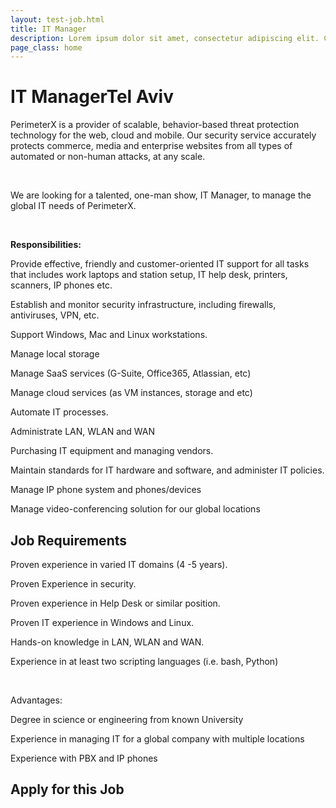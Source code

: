 ```yaml
---
layout: test-job.html
title: IT Manager
description: Lorem ipsum dolor sit amet, consectetur adipiscing elit. Curabitur blandit tempus porttitor..
page_class: home
---
```


<h1>IT Manager<span>Tel Aviv</span></h1>
<div class='job-verbiage'>
    <div class='job-description'>
        <p dir="ltr">PerimeterX is a provider of scalable, behavior-based threat protection technology for the web, cloud and mobile. Our security service accurately protects commerce, media and enterprise websites from all types of automated or non-human attacks, at any scale.<br></p><p dir="ltr"><br></p><p dir="ltr">We are looking for a talented, one-man show, IT Manager, to manage the global IT needs of PerimeterX.</p><p dir="ltr"><br></p><p><b>Responsibilities:</b><br></p><p dir="ltr">Provide effective, friendly and customer-oriented IT support for all tasks that includes work laptops and station setup, IT help desk, printers, scanners, IP phones etc.</p><p dir="ltr">Establish and monitor security infrastructure, including firewalls, antiviruses, VPN, etc.</p><p dir="ltr">Support Windows, Mac and Linux workstations.</p><p dir="ltr">Manage local storage</p><p dir="ltr">Manage SaaS services (G-Suite, Office365, Atlassian, etc)</p><p dir="ltr">Manage cloud services (as VM instances, storage and etc)</p><p dir="ltr">Automate IT processes.</p><p dir="ltr">Administrate LAN, WLAN and WAN</p><p dir="ltr">Purchasing IT equipment and managing vendors.</p><p dir="ltr">Maintain standards for IT hardware and software, and administer IT policies.</p><p dir="ltr">Manage IP phone system and phones/devices</p><p dir="ltr">Manage video-conferencing solution for our global locations</p>
    </div>
    <div class='job-requirements'>
        <h2>Job Requirements</h2>
        <p dir="ltr">Proven experience in varied IT domains (4 -5 years).</p><p dir="ltr">Proven Experience in security. &nbsp;</p><p dir="ltr">Proven experience in Help Desk or similar position.</p><p dir="ltr">Proven IT experience in Windows and Linux.</p><p dir="ltr">Hands-on knowledge in LAN, WLAN and WAN.</p><p dir="ltr">Experience in at least two scripting languages (i.e. bash, Python)</p><p dir="ltr"><br></p><p dir="ltr">Advantages:</p><p dir="ltr">Degree in science or engineering from known University</p><p dir="ltr">Experience in managing IT for a global company with multiple locations </p><p dir="ltr">Experience with PBX and IP phones</p>
    </div>
</div>
<div class='job-application'>
    <h2>Apply for this Job</h2>
    <script type='comeet-applyform' data-position-uid='76.701'></script>
</div>